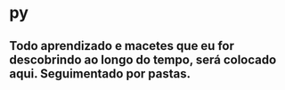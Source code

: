 # py

## Todo aprendizado e macetes que eu for descobrindo ao longo do tempo, será colocado aqui. Seguimentado por pastas.
